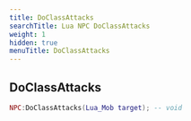 ```yaml
---
title: DoClassAttacks
searchTitle: Lua NPC DoClassAttacks
weight: 1
hidden: true
menuTitle: DoClassAttacks
---
```

## DoClassAttacks
```lua
NPC:DoClassAttacks(Lua_Mob target); -- void
```